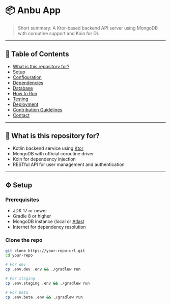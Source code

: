 # 📦 Anbu App

> Short summary: A Ktor-based backend API server using MongoDB with coroutine support and Koin for DI.

---

## 📖 Table of Contents

- [What is this repository for?](#what-is-this-repository-for)
- [Setup](#setup)
- [Configuration](#configuration)
- [Dependencies](#dependencies)
- [Database](#database)
- [How to Run](#how-to-run)
- [Testing](#testing)
- [Deployment](#deployment)
- [Contribution Guidelines](#contribution-guidelines)
- [Contact](#contact)

---

## 🤔 What is this repository for?

- Kotlin backend service using [Ktor](https://ktor.io/)
- MongoDB with official coroutine driver
- Koin for dependency injection
- RESTful API for user management and authentication

---

## ⚙️ Setup

### Prerequisites

- JDK 17 or newer
- Gradle 8 or higher
- MongoDB instance (local or [Atlas](https://www.mongodb.com/cloud/atlas))
- Internet for dependency resolution

### Clone the repo

```bash
git clone https://your-repo-url.git
cd your-repo

# For dev
cp .env.dev .env && ./gradlew run

# For staging
cp .env.staging .env && ./gradlew run

# For beta
cp .env.beta .env && ./gradlew run